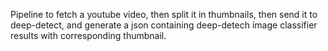 Pipeline to fetch a youtube video, then split it in thumbnails, then
send it to deep-detect, and generate a json containing deep-detech image
classifier results with corresponding thumbnail.
